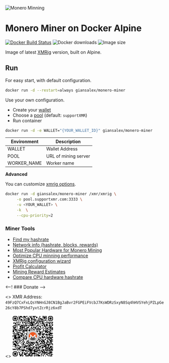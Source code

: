 ![Monero Minning](https://raw.githubusercontent.com/giansalex/monero-miner-docker/master/assets/monero-docker-isolated.png)

# Monero Miner on Docker Alpine
[![Docker Build Status](https://img.shields.io/docker/cloud/build/giansalex/monero-miner.svg)](https://hub.docker.com/r/giansalex/monero-miner/) ![Docker downloads](https://img.shields.io/docker/pulls/giansalex/monero-miner.svg?label=downloads) ![Image size](https://img.shields.io/docker/image-size/giansalex/monero-miner)

Image of latest [XMRig](https://github.com/xmrig/xmrig) version, built on Alpine.

## Run

For easy start, with default configuration.

```sh
docker run -d --restart=always giansalex/monero-miner
```

Use your own configuration.

- Create your [wallet](https://mymonero.com/)
- Choose a [pool](http://moneropools.com/) (default: `supportXMR`)
- Run container

```sh
docker run -d -e WALLET="{YOUR_WALLET_ID}" giansalex/monero-miner
```

|Environment       |     Description      |
|------------------|----------------------|
|WALLET            | Wallet Address       |
|POOL              | URL of mining server |
|WORKER_NAME       | Worker name          |

**Advanced**

You can customize [xmrig options](https://xmrig.com/docs/miner/command-line-options).
```sh
docker run -d giansalex/monero-miner /xmr/xmrig \
     -o pool.supportxmr.com:3333 \
     -u <YOUR_WALLET> \
     -k  \
     --cpu-priority=2
```

### Miner Tools
- [Find my hashrate](https://xmrig.com/benchmark)
- [Network info (hashrate, blocks, rewards)](https://bitinfocharts.com/monero/)
- [Most Popular Hardware for Monero Mining](https://monerobenchmarks.info/list.php)
- [Optimize CPU minning performance](https://www.nicehash.com/blog/post/how-to-optimize-cpu-mining-performance-for-monero-random-x)
- [XMRig configuration wizard](https://xmrig.com/wizard)
- [Profit Calculator](https://www.coincalculators.io/coin/monero)
- [Mining Reward Estimates](https://www.coinwarz.com/mining/monero/calculator)
- [Compare CPU hardware hashrate](https://monerobenchmarks.info/cpuVScpu.php)

<--! ### Donate -->

 <> XMR Address: `49FzQ7CxFxLQsYNHnGJ8CN1BgJaBvr2FGPEiFVcbJ7KsWDRzSxyN8Sq4hHVSYehjPZLpGe26cY8b7PShd7yxtZcrRjz6xdT`

 <>![](./assets/wallet-qr.png) 
